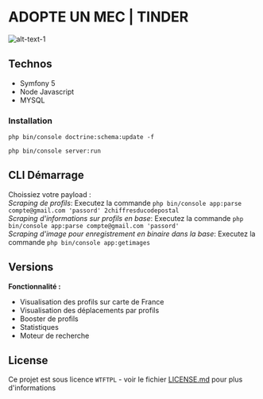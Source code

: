 # ADOPTE UN MEC | TINDER

![alt-text-1](https://s.adopteunmec.com/fr/www/img/_common/logos/aum_256_256.jpg?d2e5c7c1dc5cf98b5e9f9ce208a8f5dc "adopteunmec") 

## Technos

- Symfony 5
- Node Javascript 
- MYSQL

### Installation

``php bin/console doctrine:schema:update -f`` 

``php bin/console server:run`` 

## CLI Démarrage

Choissiez votre payload :  
_Scraping de profils_: Executez la commande ``php bin/console app:parse compte@gmail.com 'passord' 2chiffresducodepostal``  
_Scraping d'informations sur profils en base_: Executez la commande ``php bin/console app:parse compte@gmail.com 'passord'``  
_Scraping d'image pour enregistrement en binaire dans la base_: Executez la commande ``php bin/console app:getimages``   


## Versions

**Fonctionnalité :**

- Visualisation des profils sur carte de France
- Visualisation des déplacements par profils 
- Booster de profils 
- Statistiques
- Moteur de recherche

## License

Ce projet est sous licence ``WTFTPL`` - voir le fichier [LICENSE.md](LICENSE.md) pour plus d'informations


